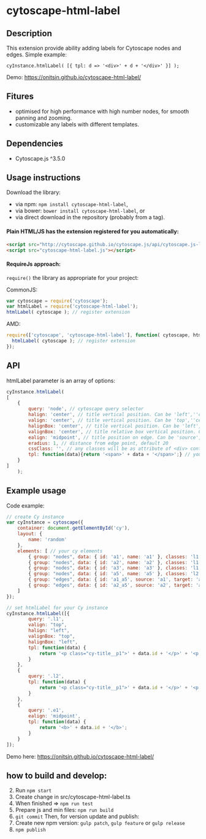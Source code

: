 cytoscape-html-label
================================================================================


## Description

This extension provide ability adding labels for Cytoscape nodes and edges. Simple example:

`cyInstance.htmlLabel( [{ tpl: d => '<div>' + d + '</div>' }] );`

Demo: https://onitsin.github.io/cytoscape-html-label/

## Fitures
- optimised for high performance with high number nodes, for smooth panning and zooming.
- customizable any labels with different templates.

## Dependencies

 * Cytoscape.js ^3.5.0


## Usage instructions

Download the library:
 * via npm: `npm install cytoscape-html-label`,
 * via bower: `bower install cytoscape-html-label`, or
 * via direct download in the repository (probably from a tag).

#### Plain HTML/JS has the extension registered for you automatically:
```html
<script src="http://cytoscape.github.io/cytoscape.js/api/cytoscape.js-latest/cytoscape.min.js"></script>
<script src="cytoscape-html-label.js"></script>
```

#### RequireJs approach:
`require()` the library as appropriate for your project:

CommonJS:
```js
var cytoscape = require('cytoscape');
var htmlLabel = require('cytoscape-html-label');
htmlLabel( cytoscape ); // register extension
```

AMD:
```js
require(['cytoscape', 'cytoscape-html-label'], function( cytoscape, htmlLabel ){
  htmlLabel( cytoscape ); // register extension
});
```


## API

htmlLabel parameter is an array of options:

```js
cyInstance.htmlLabel(
[
    {
        query: 'node', // cytoscape query selector
        halign: 'center', // title vertical position. Can be 'left',''center, 'right'
        valign: 'center', // title vertical position. Can be 'top',''center, 'bottom'
        halignBox: 'center', // title vertical position. Can be 'left',''center, 'right'
        valignBox: 'center', // title relative box vertical position. Can be 'top',''center, 'bottom'
        ealign: 'midpoint', // title position on edge. Can be 'source', 'midpoint', 'target'
        eradius: 1, // distance from edge point, default 20
        cssClass: '', // any classes will be as attribute of <div> container for every title
        tpl: function(data){return '<span>' + data + '</span>';} // your html template here
    }
]
    );
```

## Example usage

Code example:
```js
// create Cy instance
var cyInstance = cytoscape({
    container: document.getElementById('cy'),
    layout: {
        name: 'random'
    },
    elements: [ // your cy elements
        { group: "nodes", data: { id: 'a1', name: 'a1' }, classes: 'l1' },
        { group: "nodes", data: { id: 'a2', name: 'a2' }, classes: 'l1' },
        { group: "nodes", data: { id: 'a3', name: 'a3' }, classes: 'l1' },
        { group: "nodes", data: { id: 'a5', name: 'a5' }, classes: 'l2' },
        { group: "edges", data: { id: 'a1_a5', source: 'a1', target: 'a5'}, classes: 'e1'},
        { group: "edges", data: { id: 'a2_a5', source: 'a2', target: 'a5'}, classes: 'e1'},
    ]
});

// set htmlLabel for your Cy instance
cyInstance.htmlLabel([{
        query: '.l1',
        valign: "top",
        halign: "left",
        valignBox: "top",
        halignBox: "left",
        tpl: function(data) {
            return '<p class="cy-title__p1">' + data.id + '</p>' + '<p  class="cy-title__p2">' + data.name + '</p>';
        }
    },
    {
        query: '.l2',
        tpl: function(data) {
            return '<p class="cy-title__p1">' + data.id + '</p>' + '<p  class="cy-title__p2">' + data.name + '</p>';
        }
    },
    {
        query: '.e1',
        ealign: 'midpoint',
        tpl: function(data) {
            return '<b>' + data.id + '</b>';
        }
    }
]);
```

Demo here: https://onitsin.github.io/cytoscape-html-label/


## how to build and develop:
2) Run `npm start`
2) Create change in src/cytoscape-html-label.ts
2) When finished => `npm run test`
2) Prepare js and min files: `npm run build`
2) `git commit`
Then, for version update and publish:
2) Create new npm version: `gulp patch`, `gulp feature` or `gulp release`
2) `npm publish`
